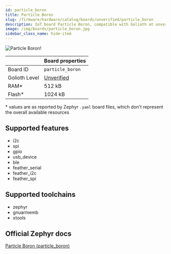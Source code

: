 ```yaml
---
id: particle_boron
title: Particle Boron
slug: /firmware/hardware/catalog/boards/unverified/particle_boron
description: IoT board Particle Boron, compatible with Golioth at unverified level.
image: /img/boards/particle_boron.jpg
sidebar_class_name: hide-item
---
```


[//]: # (This is an auto-generated file, do not edit! Changes to it will be lost upon re-generation)

![Particle Boron!](/img/boards/particle_boron.jpg "Particle Boron")

|                | Board properties     |
| -------------  | -------------------- |
| Board ID       | `particle_boron` |
| Golioth Level  | [Unverified](/firmware/hardware#unverified-boards) |
| RAM*           | 512 kB |
| Flash*         | 1024 kB |

\* values are as reported by Zephyr `.yaml` board files, which don't represent the overall available resources



## Supported features

* i2c
* spi
* gpio
* usb_device
* ble
* feather_serial
* feather_i2c
* feather_spi

## Supported toolchains

* zephyr
* gnuarmemb
* xtools

## Official Zephyr docs

[Particle Boron (particle_boron)](https://docs.zephyrproject.org/latest/boards/particle/boron/doc/index.html)
